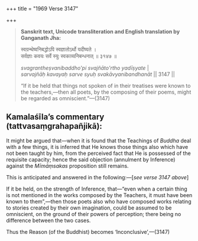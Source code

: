 +++
title = "1969 Verse 3147"

+++
> **Sanskrit text, Unicode transliteration and English translation by Ganganath Jha:** 
>
> स्वग्रन्थेष्वनिबद्धोऽपि स्वज्ञातोऽर्थो यदीष्यते ।  
> सर्वज्ञाः कवयः सर्वे स्युः स्वकाव्यनिबन्धनात् ॥ ३१४७ ॥ 
>
> *svagrantheṣvanibaddho'pi svajñāto'rtho yadīṣyate* \|  
> *sarvajñāḥ kavayaḥ sarve syuḥ svakāvyanibandhanāt* \|\| 3147 \|\| 
>
> “If it be held that things not spoken of in their treatises were known to the teachers,—then all poets, by the composing of their poems, might be regarded as omniscient.”—(3147)



## Kamalaśīla’s commentary (tattvasaṃgrahapañjikā):

It might be argued that—when it is found that the Teachings of *Buddha* deal with a few things, it is inferred that He knows those things also which have not been taught by him, from the perceived fact that He is possessed of the requisite capacity; hence the said objection (annulment by Inference) against the *Mīmāṃsakas* proposition still remains.

This is anticipated and answered in the following:—[*see verse 3147 above*]

If it be held, on the strength of Inference, that—“even when a certain thing is not mentioned in the works composed by the Teachers, it must have been known to them”,—then those poets also who have composed works relating to stories created by their own imagination, could be assumed to be omniscient, on the ground of their powers of perception; there being no difference between the two cases.

Thus the Reason (of the Buddhist) becomes ‘Inconclusive’,—(3147)


